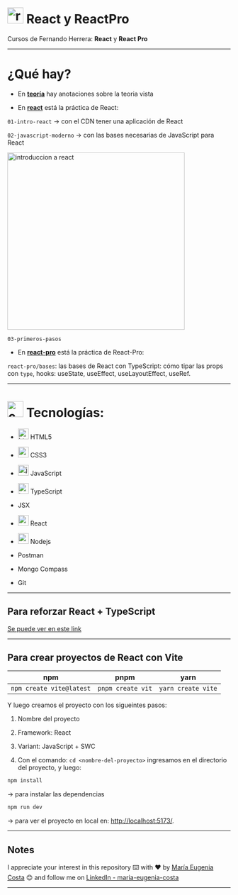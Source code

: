 # <img width="36" height="36" src="https://img.icons8.com/office/36/react.png" alt="react"/> React y ReactPro

Cursos de Fernando Herrera: **React** y **React Pro**

---

# ¿Qué hay?

- En [**teoría**](https://github.com/eugenia1984/react-y-react-pro/blob/main/teoria.md) hay anotaciones sobre la teoria vista

- En [**react**](https://github.com/eugenia1984/react-y-react-pro/tree/main/react) está la práctica de React:

`01-intro-react` -> con el CDN tener una aplicación de React

`02-javascript-moderno` -> con las bases necesarias de JavaScript para React

<img src="https://github.com/user-attachments/assets/4d43865b-0433-4ad2-8820-88c6809451a5" width="400" alt="introduccion a react" />

`03-primeros-pasos`


- En [**react-pro**](https://github.com/eugenia1984/react-y-react-pro/tree/main/react-pro) está la práctica de React-Pro: 

`react-pro/bases`: las bases de React con TypeScript: cómo tipar las props con `type`, hooks: useState, useEffect, useLayoutEffect, useRef.

---

# <img width="36" height="36" src="https://img.icons8.com/officel/16/command-line.png" alt="command-line"/> Tecnologías:

- <img width="24" height="24" src="https://img.icons8.com/color/24/html-5--v1.png" alt="html5"/> HTML5

- <img width="24" height="24" src="https://img.icons8.com/color/24/css3.png" alt="css3"/> CSS3

- <img width="24" height="24" src="https://img.icons8.com/color/24/javascript--v1.png" alt="javascript"/> JavaScript

- <img width="24" height="24" src="https://img.icons8.com/color/24/typescript.png" alt="typescript"/> TypeScript

- JSX

- <img width="24" height="24" src="https://img.icons8.com/office/24/react.png" alt="react"/> React

- <img width="24" height="24" src="https://img.icons8.com/color/24/nodejs.png" alt="nodejs"/> Nodejs

- Postman

- Mongo Compass

- Git

---

## Para reforzar React + TypeScript

[Se puede ver en este link](https://www.youtube.com/playlist?list=PLCKuOXG0bPi26-eawizqyLOgM7j66H_4M)

---

## Para crear proyectos de React con Vite

| npm | pnpm | yarn |
| --- | ---- | ---- |
| `npm create vite@latest` | `pnpm create vit` | `yarn create vite` |

Y luego creamos el proyecto con los sigueintes pasos:

1. Nombre del proyecto

2. Framework: React

3. Variant: JavaScript + SWC

4. Con el comando: `cd <nombre-del-proyecto>` ingresamos en el directorio del proyecto, y luego: 

```bash
npm install
``` 
-> para instalar las dependencias 

``` bash
npm run dev
```

-> para ver el proyecto en local en: [http://localhost:5173/](http://localhost:5173/).

---

## Notes

I appreciate your interest in this repository ⌨️ with ❤️ by [María Eugenia Costa](https://github.com/eugenia1984) 😊 and follow me on [LinkedIn - maria-eugenia-costa](https://www.linkedin.com/in/maria-eugenia-costa/)

---
